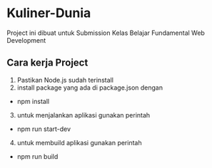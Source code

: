 # Kuliner-Dunia
Project ini dibuat untuk Submission Kelas Belajar Fundamental Web Development

## Cara kerja Project
1. Pastikan Node.js sudah terinstall
2. install package yang ada di package.json dengan
  - npm install
3. untuk menjalankan aplikasi gunakan perintah
  - npm run start-dev
4. untuk membuild aplikasi gunakan perintah 
  - npm run build
